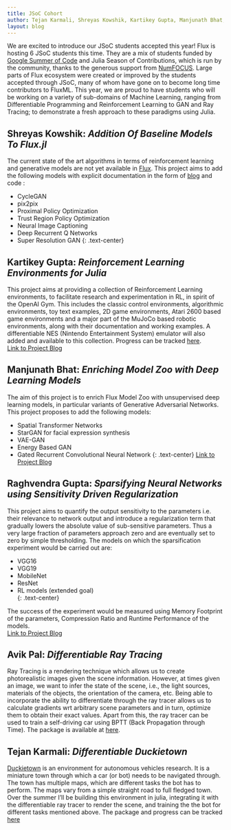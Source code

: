 ```yaml
---
title: JSoC Cohort
author: Tejan Karmali, Shreyas Kowshik, Kartikey Gupta, Manjunath Bhat, Avik Pal, Raghvendra Gupta
layout: blog
---
```


We are excited to introduce our JSoC students accepted this year! Flux is hosting 6 JSoC students this time. They are a mix of students funded by [Google Summer of Code](https://summerofcode.withgoogle.com/) and Julia Season of Contributions, which is run by the community, thanks to the generous support from [NumFOCUS](https://numfocus.org/). Large parts of Flux ecosystem were created or improved by the students accepted through JSoC, many of whom have gone on to become long time contributors to FluxML. This year, we are proud to have students who will be working on a variety of sub-domains of Machine Learning, ranging from Differentiable Programming and Reinforcement Learning to GAN and Ray Tracing; to demonstrate a fresh approach to these paradigms using Julia.


## Shreyas Kowshik: _Addition Of Baseline Models To Flux.jl_

The current state of the art algorithms in terms of reinforcement learning and generative models are not yet available in [Flux](https://github.com/FluxML). This project aims to add the following models with explicit documentation in the form of [blog](https://shreyas-kowshik.github.io/) and code : 

* CycleGAN
* pix2pix
* Proximal Policy Optimization
* Trust Region Policy Optimization
* Neural Image Captioning
* Deep Recurrent Q Networks
* Super Resolution GAN
{: .text-center}

## Kartikey Gupta: _Reinforcement Learning Environments for Julia_

This project aims at providing a collection of Reinforcement Learning environments, to facilitate research and experimentation in RL, in spirit of the OpenAI Gym. This includes the classic control environments, algorithmic environments, toy text examples, 2D game environments, Atari 2600 based game environments and a major part of the MuJoCo based robotic environments, along with their documentation and working examples. A differentiable NES (Nintendo Entertainment System) emulator will also added and available to this collection. Progress can be tracked [here](https://github.com/FluxML/Gym.jl).  
[Link to Project Blog](https://nextjournal.com/kraftpunk97)

## Manjunath Bhat: _Enriching Model Zoo with Deep Learning Models_

The aim of this project is to enrich Flux Model Zoo with unsupervised deep learning models, in particular variants of Generative Adversarial Networks. This project proposes to add the following models: 
* Spatial Transformer Networks 
* StarGAN for facial expression synthesis 
* VAE-GAN 
* Energy Based GAN 
* Gated Recurrent Convolutional Neural Network 
{: .text-center}
[Link to Project Blog](https://medium.com/@manjunathbhat9920)

## Raghvendra Gupta: _Sparsifying Neural Networks using Sensitivity Driven Regularization_

This project aims to quantify the output sensitivity to the parameters i.e. their relevance to network output and introduce a regularization term that gradually lowers the absolute value of sub-sensitive parameters. Thus a very large fraction of parameters approach zero and are eventually set to zero by simple thresholding. The models on which the sparsification experiment would be carried out are:
* VGG16
* VGG19
* MobileNet
* ResNet
* RL models (extended goal)  
{: .text-center}

The success of the experiment would be measured using Memory Footprint of the parameters, Compression Ratio and Runtime Performance of the models.  
[Link to Project Blog](https://medium.com/@raghav090897)

## Avik Pal: _Differentiable Ray Tracing_

Ray Tracing is a rendering technique which allows us to create photorealistic images given the scene information. However, at times given an image, we want to infer the state of the scene, i.e., the light sources, materials of the objects, the orientation of the camera, etc. Being able to incorporate the ability to differentiate through the ray tracer allows us to calculate gradients wrt arbitrary scene parameters and in turn, optimize them to obtain their exact values. Apart from this, the ray tracer can be used to train a self-driving car using BPTT (Back Propagation through Time). The package is available at [here](https://github.com/avik-pal/RayTracer.jl).

## Tejan Karmali: _Differentiable Duckietown_

[Duckietown](https://www.duckietown.org/) is an environment for autonomous vehicles research. It is a miniature town through which a car (or bot) needs to be navigated through. The town has multiple maps, which are different tasks the bot has to perform. The maps vary from a simple straight road to full fledged town. Over the summer I’ll be building this environment in julia, integrating it with the differentiable ray tracer to render the scene, and training the the bot for different tasks mentioned above. The package and progress can be tracked [here](https://github.com/tejank10/Duckietown.jl)
